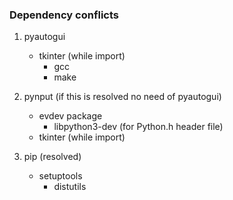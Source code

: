 ### Dependency conflicts
1. pyautogui
    - tkinter (while import)
        - gcc
        - make

2. pynput  (if this is resolved no need of pyautogui)
    - evdev package
        - libpython3-dev  (for Python.h header file)
    - tkinter (while import)

3. pip (resolved)
    - setuptools
        - distutils